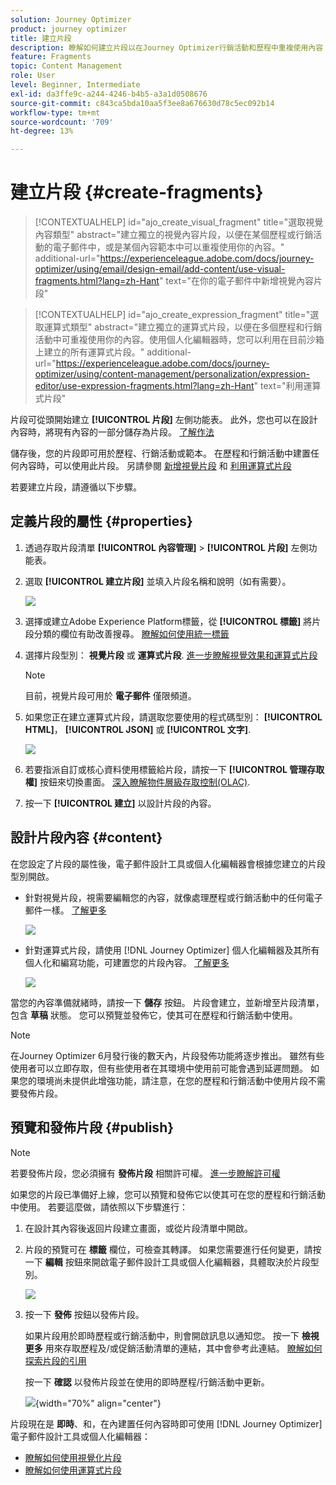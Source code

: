 ```yaml
---
solution: Journey Optimizer
product: journey optimizer
title: 建立片段
description: 瞭解如何建立片段以在Journey Optimizer行銷活動和歷程中重複使用內容
feature: Fragments
topic: Content Management
role: User
level: Beginner, Intermediate
exl-id: da3ffe9c-a244-4246-b4b5-a3a1d0508676
source-git-commit: c843ca5bda10aa5f3ee8a676630d78c5ec092b14
workflow-type: tm+mt
source-wordcount: '709'
ht-degree: 13%

---
```


# 建立片段 {#create-fragments}

>[!CONTEXTUALHELP]
>id="ajo_create_visual_fragment"
>title="選取視覺內容類型"
>abstract="建立獨立的視覺內容片段，以便在某個歷程或行銷活動的電子郵件中，或是某個內容範本中可以重複使用你的內容。"
>additional-url="https://experienceleague.adobe.com/docs/journey-optimizer/using/email/design-email/add-content/use-visual-fragments.html?lang=zh-Hant" text="在你的電子郵件中新增視覺內容片段"

>[!CONTEXTUALHELP]
>id="ajo_create_expression_fragment"
>title="選取運算式類型"
>abstract="建立獨立的運算式片段，以便在多個歷程和行銷活動中可重複使用你的內容。使用個人化編輯器時，您可以利用在目前沙箱上建立的所有運算式片段。"
>additional-url="https://experienceleague.adobe.com/docs/journey-optimizer/using/content-management/personalization/expression-editor/use-expression-fragments.html?lang=zh-Hant" text="利用運算式片段"

片段可從頭開始建立 **[!UICONTROL 片段]** 左側功能表。 此外，您也可以在設計內容時，將現有內容的一部分儲存為片段。 [了解作法](#save-as-fragment)

儲存後，您的片段即可用於歷程、行銷活動或範本。 在歷程和行銷活動中建置任何內容時，可以使用此片段。 另請參閱 [新增視覺片段](../email/use-visual-fragments.md) 和 [利用運算式片段](../personalization/use-expression-fragments.md)

若要建立片段，請遵循以下步驟。

## 定義片段的屬性 {#properties}

1. 透過存取片段清單 **[!UICONTROL 內容管理]** > **[!UICONTROL 片段]** 左側功能表。

1. 選取 **[!UICONTROL 建立片段]** 並填入片段名稱和說明（如有需要）。

   ![](assets/fragment-details.png)

1. 選擇或建立Adobe Experience Platform標籤，從 **[!UICONTROL 標籤]** 將片段分類的欄位有助改善搜尋。 [瞭解如何使用統一標籤](../start/search-filter-categorize.md#tags)

1. 選擇片段型別： **視覺片段** 或 **運算式片段**. [進一步瞭解視覺效果和運算式片段](../content-management/fragments.md#visual-expression)

   >[!NOTE]
   >
   >目前，視覺片段可用於 **電子郵件** 僅限頻道。

1. 如果您正在建立運算式片段，請選取您要使用的程式碼型別： **[!UICONTROL HTML]**， **[!UICONTROL JSON]** 或 **[!UICONTROL 文字]**.

   ![](assets/fragment-expression-type.png)

1. 若要指派自訂或核心資料使用標籤給片段，請按一下 **[!UICONTROL 管理存取權]** 按鈕來切換畫面。 [深入瞭解物件層級存取控制(OLAC)](../administration/object-based-access.md).

1. 按一下 **[!UICONTROL 建立]** 以設計片段的內容。

## 設計片段內容 {#content}

在您設定了片段的屬性後，電子郵件設計工具或個人化編輯器會根據您建立的片段型別開啟。

* 針對視覺片段，視需要編輯您的內容，就像處理歷程或行銷活動中的任何電子郵件一樣。 [了解更多](../email/get-started-email-design.md)

  ![](assets/fragment-designer.png)

* 針對運算式片段，請使用 [!DNL Journey Optimizer] 個人化編輯器及其所有個人化和編寫功能，可建置您的片段內容。 [了解更多](../personalization/personalization-build-expressions.md)

  ![](assets/fragment-expression-editor.png)

當您的內容準備就緒時，請按一下 **儲存** 按鈕。 片段會建立，並新增至片段清單，包含 **草稿** 狀態。 您可以預覽並發佈它，使其可在歷程和行銷活動中使用。

>[!NOTE]
>
>在Journey Optimizer 6月發行後的數天內，片段發佈功能將逐步推出。 雖然有些使用者可以立即存取，但有些使用者在其環境中使用前可能會遇到延遲問題。 如果您的環境尚未提供此增強功能，請注意，在您的歷程和行銷活動中使用片段不需要發佈片段。

## 預覽和發佈片段 {#publish}

>[!NOTE]
>
>若要發佈片段，您必須擁有 **發佈片段** 相關許可權。 [進一步瞭解許可權](../administration/ootb-permissions.md)

如果您的片段已準備好上線，您可以預覽和發佈它以使其可在您的歷程和行銷活動中使用。 若要這麼做，請依照以下步驟進行：

1. 在設計其內容後返回片段建立畫面，或從片段清單中開啟。

1. 片段的預覽可在 **標籤** 欄位，可檢查其轉譯。 如果您需要進行任何變更，請按一下 **編輯** 按鈕來開啟電子郵件設計工具或個人化編輯器，具體取決於片段型別。

   ![](assets/fragment-preview.png)

1. 按一下 **發佈** 按鈕以發佈片段。

   如果片段用於即時歷程或行銷活動中，則會開啟訊息以通知您。 按一下 **檢視更多** 用來存取歷程及/或促銷活動清單的連結，其中會參考此連結。 [瞭解如何探索片段的引用](../content-management/manage-fragments.md#explore-references)

   按一下 **確認** 以發佈片段並在使用的即時歷程/行銷活動中更新。

   ![](assets/fragment-publish.png){width="70%" align="center"}

片段現在是 **即時**、和，在內建置任何內容時即可使用 [!DNL Journey Optimizer] 電子郵件設計工具或個人化編輯器：

* [瞭解如何使用視覺化片段](../email/use-visual-fragments.md)
* [瞭解如何使用運算式片段](../personalization/use-expression-fragments.md)
